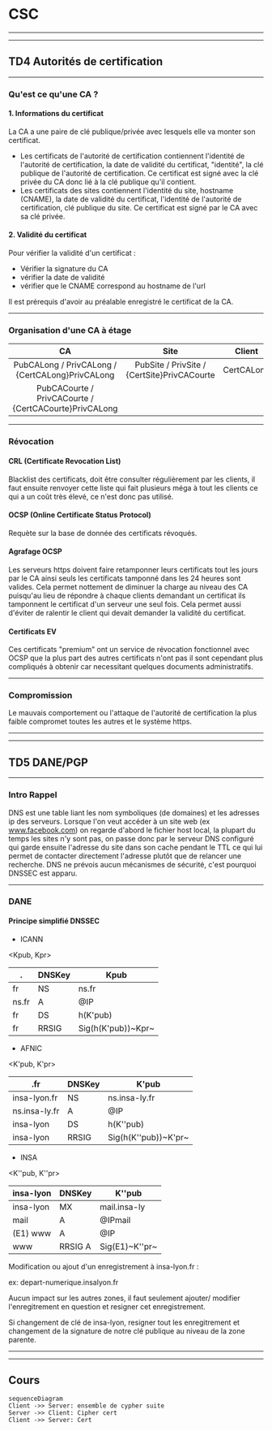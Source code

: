 ﻿# CSC
---

---
## TD4 Autorités de certification
---
### Qu'est ce qu'une CA ?

#### 1. Informations du certificat

La CA a une paire de clé publique/privée avec lesquels elle va monter son certificat.

* Les certificats de l'autorité de certification contiennent l'identité de l'autorité de certification, la date de validité du certificat, "identité", la clé publique de l'autorité de certification. Ce certificat est signé avec la clé privée du CA donc lié à la clé publique qu'il contient.
* Les certificats des sites contiennent l'identité du site, hostname (CNAME), la date de validité du certificat, l'identité de l'autorité de certification, clé publique du site. Ce certificat est signé par le CA avec sa clé privée.

#### 2. Validité du certificat

Pour vérifier la validité d'un certificat :
* Vérifier la signature du CA
* vérifier la date de validité
* vérifier que le CNAME correspond au hostname de l'url

Il est prérequis d'avoir au préalable enregistré le certificat de la CA.

---
### Organisation d'une CA à étage
CA|Site|Client
:--:|:--:|:--:
PubCALong / PrivCALong / {CertCALong}PrivCALong|PubSite / PrivSite / {CertSite}PrivCACourte|CertCALong
PubCACourte / PrivCACourte / {CertCACourte}PrivCALong||

---
### Révocation

#### CRL (Certificate Revocation List)

Blacklist des certificats, doit être consulter régulièrement par les clients, il faut ensuite renvoyer cette liste qui fait plusieurs méga à tout les clients ce qui a un coût très élevé, ce n'est donc pas utilisé.

#### OCSP (Online Certificate Status Protocol)

Requète sur la base de donnée des certificats révoqués.

#### Agrafage OCSP

Les serveurs https doivent faire retamponner leurs certificats tout les jours par le CA ainsi seuls les certificats tamponné dans les 24 heures sont valides. Cela permet nottement de diminuer la charge au niveau des CA puisqu'au lieu de répondre à chaque clients demandant un certificat ils tamponnent le certificat d'un serveur une seul fois. Cela permet aussi d'éviter de ralentir le client qui devait demander la validité du certificat.

#### Certificats EV

Ces certificats "premium" ont un  service de révocation fonctionnel avec OCSP que la plus part des autres certificats n'ont pas il sont cependant plus compliqués à obtenir car necessitant quelques documents administratifs.

---
### Compromission

Le mauvais comportement ou l'attaque de l'autorité de certification la plus faible compromet toutes les autres et le système https.

---
---
## TD5 DANE/PGP
---
### Intro Rappel

DNS est une table liant les nom symboliques (de domaines) et les adresses ip des serveurs.
Lorsque l'on veut accéder à un site web (ex www.facebook.com) on regarde d'abord le fichier host local, la plupart du temps les sites n'y sont pas, on passe donc par le serveur DNS configuré qui garde ensuite l'adresse du site dans son cache pendant le TTL ce qui lui permet de contacter directement l'adresse plutôt que de relancer une recherche. DNS ne prévois aucun mécanismes de sécurité, c'est pourquoi DNSSEC est apparu.

---
### DANE

#### Principe simplifié DNSSEC

* ICANN

<Kpub, Kpr>

.|DNSKey|Kpub
--|--|--
fr|NS|ns.fr
ns.fr|A|@IP
fr|DS|h(K'pub)
fr|RRSIG|Sig(h(K'pub))~Kpr~

* AFNIC

<K'pub, K'pr>

.fr|DNSKey|K'pub
--|--|--
insa-lyon.fr|NS|ns.insa-ly.fr
ns.insa-ly.fr|A|@IP
insa-lyon|DS|h(K''pub)
insa-lyon|RRSIG|Sig(h(K''pub))~K'pr~

* INSA

<K''pub, K''pr>

insa-lyon|DNSKey|K''pub
--|--|--
insa-lyon|MX|mail.insa-ly
mail|A|@IPmail
(E1) www|A|@IP
www|RRSIG A|Sig(E1)~K''pr~

Modification ou ajout d'un enregistrement à insa-lyon.fr :

ex: depart-numerique.insalyon.fr

Aucun impact sur les autres zones, il faut seulement ajouter/ modifier l'enregitrement en question et resigner cet enregistrement.

Si changement de clé de insa-lyon, resigner tout les enregitrement et changement de la signature de notre clé publique au niveau de la zone parente.

---
---

## Cours 

```mermaid
sequenceDiagram
Client ->> Server: ensemble de cypher suite
Server ->> Client: Cipher cert
Client ->> Server: Cert
```
